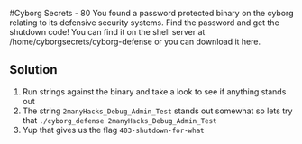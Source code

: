 #Cyborg Secrets - 80
You found a password protected binary on the cyborg relating to its defensive security systems. Find the password and get the shutdown code! You can find it on the shell server at /home/cyborgsecrets/cyborg-defense or you can download it here.

## Solution
1. Run strings against the binary and take a look to see if anything stands out
2. The string `2manyHacks_Debug_Admin_Test` stands out somewhat so lets try that `./cyborg_defense 2manyHacks_Debug_Admin_Test`
3. Yup that gives us the flag `403-shutdown-for-what`
